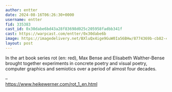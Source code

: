 ```yaml
---
author: entter
date: 2024-08-16T06:26:30+0000
username: entter
fid: 335383
cast_id: 0x30dabe6bd43a28f83698d025c205958fadbb341f
cast: https://warpcast.com/entter/0x30dabe6b
image: https://imagedelivery.net/BXluQx4ige9GuW0Ia56BHw/8774369b-cb82-4082-81ef-36087f57ce00/original
layout: post
---
```

In the art book series rot (en: red), Max Bense and Elisabeth Walther-Bense brought together experiments in concrete poetry and visual poetry, computer graphics and semiotics over a period of almost four decades.  
  
–  
https://www.heikewerner.com/rot_1_en.html  

<img src='https://imagedelivery.net/BXluQx4ige9GuW0Ia56BHw/8774369b-cb82-4082-81ef-36087f57ce00/original' alt='' referrerpolicy='no-referrer'/>